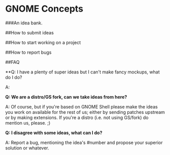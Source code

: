 GNOME Concepts
=====================
###An idea bank.



##How to submit ideas

##How to start working on a project

##How to report bugs

##FAQ

**Q: I have a plenty of super ideas but I can't make fancy mockups, what do I do?

A:  


**Q: We are a distro/GS fork, can we take ideas from here?**

A: Of course, but if you're based on GNOME Shell please make the ideas you work on available for the rest of us; either by sending patches upstream or by making extensions. If you're a distro (i.e. not using GS/fork) do mention us, please. ;)

**Q: I disagree with some ideas, what can I do?**

A: Report a bug, mentioning the idea's #number and propose your superior solution or whatever.




